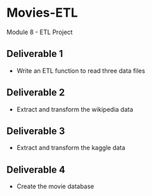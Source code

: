 # Movies-ETL
Module 8 - ETL Project
## Deliverable 1
- Write an ETL function to read three data files
## Deliverable 2
- Extract and transform the wikipedia data
## Deliverable 3
- Extract and transform the kaggle data
## Deliverable 4
- Create the movie database


